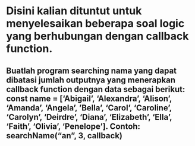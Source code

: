 # Disini kalian dituntut untuk menyelesaikan beberapa soal logic yang berhubungan dengan callback function.

## Buatlah program searching nama yang dapat dibatasi jumlah outputnya yang menerapkan callback function dengan data sebagai berikut: const name = [‘Abigail’, ‘Alexandra’, ‘Alison’, ‘Amanda’, ‘Angela’, ’Bella’, ‘Carol’, ‘Caroline’, ‘Carolyn’, ‘Deirdre’, ‘Diana’, ‘Elizabeth’, ‘Ella’, ‘Faith’, ‘Olivia’, ‘Penelope’]. Contoh: searchName(“an”, 3, callback)
